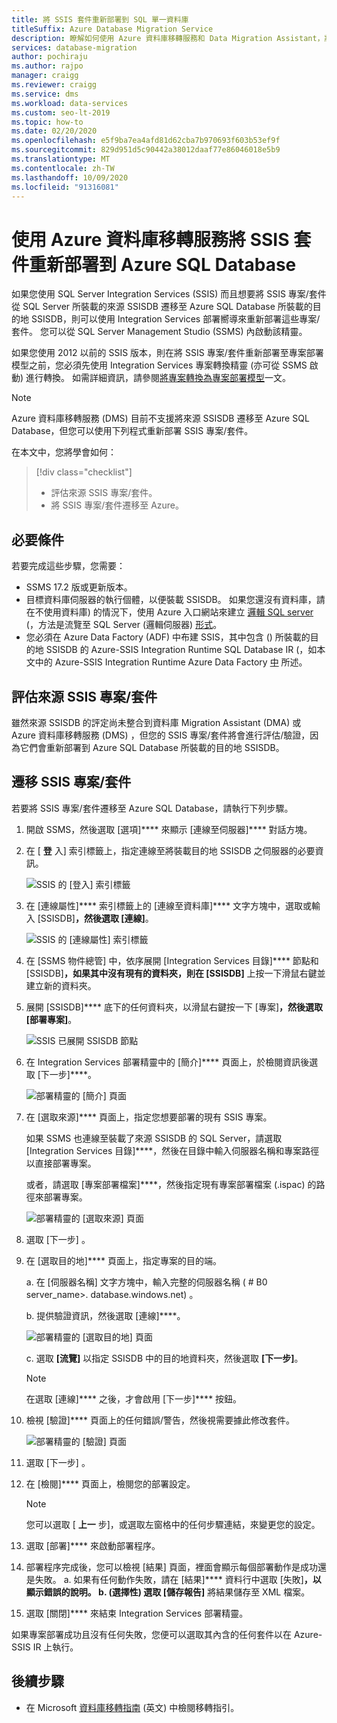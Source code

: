 ```yaml
---
title: 將 SSIS 套件重新部署到 SQL 單一資料庫
titleSuffix: Azure Database Migration Service
description: 瞭解如何使用 Azure 資料庫移轉服務和 Data Migration Assistant，將 SQL Server Integration Services 的套件和專案遷移或重新部署至 Azure SQL Database 單一資料庫。
services: database-migration
author: pochiraju
ms.author: rajpo
manager: craigg
ms.reviewer: craigg
ms.service: dms
ms.workload: data-services
ms.custom: seo-lt-2019
ms.topic: how-to
ms.date: 02/20/2020
ms.openlocfilehash: e5f9ba7ea4afd81d62cba7b970693f603b53ef9f
ms.sourcegitcommit: 829d951d5c90442a38012daaf77e86046018e5b9
ms.translationtype: MT
ms.contentlocale: zh-TW
ms.lasthandoff: 10/09/2020
ms.locfileid: "91316081"
---
```

# <a name="redeploy-ssis-packages-to-azure-sql-database-with-azure-database-migration-service"></a>使用 Azure 資料庫移轉服務將 SSIS 套件重新部署到 Azure SQL Database

如果您使用 SQL Server Integration Services (SSIS) 而且想要將 SSIS 專案/套件從 SQL Server 所裝載的來源 SSISDB 遷移至 Azure SQL Database 所裝載的目的地 SSISDB，則可以使用 Integration Services 部署嚮導來重新部署這些專案/套件。 您可以從 SQL Server Management Studio (SSMS) 內啟動該精靈。

如果您使用 2012 以前的 SSIS 版本，則在將 SSIS 專案/套件重新部署至專案部署模型之前，您必須先使用 Integration Services 專案轉換精靈 (亦可從 SSMS 啟動) 進行轉換。 如需詳細資訊，請參閱[將專案轉換為專案部署模型](https://docs.microsoft.com/sql/integration-services/packages/deploy-integration-services-ssis-projects-and-packages?view=sql-server-2017#convert)一文。

> [!NOTE]
> Azure 資料庫移轉服務 (DMS) 目前不支援將來源 SSISDB 遷移至 Azure SQL Database，但您可以使用下列程式重新部署 SSIS 專案/套件。

在本文中，您將學會如何：
> [!div class="checklist"]
>
> * 評估來源 SSIS 專案/套件。
> * 將 SSIS 專案/套件遷移至 Azure。

## <a name="prerequisites"></a>必要條件

若要完成這些步驟，您需要：

* SSMS 17.2 版或更新版本。
* 目標資料庫伺服器的執行個體，以便裝載 SSISDB。 如果您還沒有資料庫，請在不使用資料庫) 的情況下，使用 Azure 入口網站來建立 [邏輯 SQL server](../azure-sql/database/logical-servers.md) (，方法是流覽至 SQL Server (邏輯伺服器) [形式](https://ms.portal.azure.com/#create/Microsoft.SQLServer)。
* 您必須在 Azure Data Factory (ADF) 中布建 SSIS，其中包含 () 所裝載的目的地 SSISDB 的 Azure-SSIS Integration Runtime SQL Database IR (，如本文中的 Azure-SSIS Integration Runtime Azure Data Factory [中](https://docs.microsoft.com/azure/data-factory/tutorial-deploy-ssis-packages-azure) 所述。

## <a name="assess-source-ssis-projectspackages"></a>評估來源 SSIS 專案/套件

雖然來源 SSISDB 的評定尚未整合到資料庫 Migration Assistant (DMA) 或 Azure 資料庫移轉服務 (DMS) ，但您的 SSIS 專案/套件將會進行評估/驗證，因為它們會重新部署到 Azure SQL Database 所裝載的目的地 SSISDB。

## <a name="migrate-ssis-projectspackages"></a>遷移 SSIS 專案/套件

若要將 SSIS 專案/套件遷移至 Azure SQL Database，請執行下列步驟。

1. 開啟 SSMS，然後選取 [選項]**** 來顯示 [連線至伺服器]**** 對話方塊。

2. 在 [ **登** 入] 索引標籤上，指定連線至將裝載目的地 SSISDB 之伺服器的必要資訊。

    ![SSIS 的 [登入] 索引標籤](media/how-to-migrate-ssis-packages/dms-ssis-login-tab.png)

3. 在 [連線屬性]**** 索引標籤上的 [連線至資料庫]**** 文字方塊中，選取或輸入 [SSISDB]****，然後選取 [連線]****。

    ![SSIS 的 [連線屬性] 索引標籤](media/how-to-migrate-ssis-packages/dms-ssis-conncetion-properties-tab.png)

4. 在 [SSMS 物件總管] 中，依序展開 [Integration Services 目錄]**** 節點和 [SSISDB]****，如果其中沒有現有的資料夾，則在 [SSISDB]**** 上按一下滑鼠右鍵並建立新的資料夾。

5. 展開 [SSISDB]**** 底下的任何資料夾，以滑鼠右鍵按一下 [專案]****，然後選取 [部署專案]****。

    ![SSIS 已展開 SSISDB 節點](media/how-to-migrate-ssis-packages/dms-ssis-ssisdb-node-expanded.png)

6. 在 Integration Services 部署精靈中的 [簡介]**** 頁面上，於檢閱資訊後選取 [下一步]****。

    ![部署精靈的 [簡介] 頁面](media/how-to-migrate-ssis-packages/dms-deployment-wizard-introduction-page.png)

7. 在 [選取來源]**** 頁面上，指定您想要部署的現有 SSIS 專案。

    如果 SSMS 也連線至裝載了來源 SSISDB 的 SQL Server，請選取 [Integration Services 目錄]****，然後在目錄中輸入伺服器名稱和專案路徑以直接部署專案。

    或者，請選取 [專案部署檔案]****，然後指定現有專案部署檔案 (.ispac) 的路徑來部署專案。

    ![部署精靈的 [選取來源] 頁面](media/how-to-migrate-ssis-packages/dms-deployment-wizard-select-source-page.png)
 
8. 選取 [下一步]  。
9. 在 [選取目的地]**** 頁面上，指定專案的目的端。

    a. 在 [伺服器名稱] 文字方塊中，輸入完整的伺服器名稱 ( # B0 server_name>. database.windows.net) 。

    b. 提供驗證資訊，然後選取 [連線]****。

    ![部署精靈的 [選取目的地] 頁面](media/how-to-migrate-ssis-packages/dms-deployment-wizard-select-destination-page.png)

    c. 選取 **[流覽]** 以指定 SSISDB 中的目的地資料夾，然後選取 **[下一步]**。

    > [!NOTE]
    > 在選取 [連線]**** 之後，才會啟用 [下一步]**** 按鈕。

10. 檢視 [驗證]**** 頁面上的任何錯誤/警告，然後視需要據此修改套件。

    ![部署精靈的 [驗證] 頁面](media/how-to-migrate-ssis-packages/dms-deployment-wizard-validate-page.png)

11. 選取 [下一步]  。

12. 在 [檢閱]**** 頁面上，檢閱您的部署設定。

    > [!NOTE]
    > 您可以選取 [ **上一** 步]，或選取左窗格中的任何步驟連結，來變更您的設定。

13. 選取 [部署]**** 來啟動部署程序。

14. 部署程序完成後，您可以檢視 [結果] 頁面，裡面會顯示每個部署動作是成功還是失敗。
    a. 如果有任何動作失敗，請在 [結果]**** 資料行中選取 [失敗]****，以顯示錯誤的說明。
    b. (選擇性) 選取 [儲存報告]**** 將結果儲存至 XML 檔案。

15. 選取 [關閉]**** 來結束 Integration Services 部署精靈。

如果專案部署成功且沒有任何失敗，您便可以選取其內含的任何套件以在 Azure-SSIS IR 上執行。

## <a name="next-steps"></a>後續步驟

* 在 Microsoft [資料庫移轉指南](https://datamigration.microsoft.com/) \(英文\) 中檢閱移轉指引。

